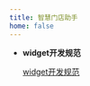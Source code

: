 ```yaml
---
title: 智慧门店助手
home: false
---
```


* **widget开发规范**

  [widget开发规范](/wisdom-hotel-helper/widget.html)
